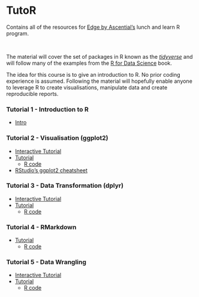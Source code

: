 TutoR
================

Contains all of the resources for [Edge by
Ascential’s](https://www.ascentialedge.com/) lunch and learn R
program.

<br>

The material will cover the set of packages in R known as the
[*tidyverse*](https://www.tidyverse.org/) and will follow many of the
examples from the [R for Data Science](http://r4ds.had.co.nz/index.html)
book.

The idea for this course is to give an introduction to R. No prior
coding experience is assumed. Following the material will hopefully
enable anyone to leverage R to create visualisations, manipulate data
and create reproducible
    reports.

### Tutorial 1 - Introduction to R

  - [Intro](/Tutorial_01_intro/Tutorial_01.md)

### Tutorial 2 - Visualisation (ggplot2)

  - <a href="https://aboland.shinyapps.io/Tutorial_02_interactive/" rel="noopener noreferrer" target="_blank">Interactive
    Tutorial</a>
  - [Tutorial](Tutorial_02_Visualisation)
      - <a href="https://raw.githubusercontent.com/aboland/TutoR/master/Tutorial_02_Visualisation/Tutorial_02_content.Rmd" download>R
        code</a>  
  - <a href="https://www.rstudio.com/wp-content/uploads/2015/03/ggplot2-cheatsheet.pdf" rel="noopener noreferrer" target="_blank">RStudio’s
    ggplot2
    cheatsheet</a>

### Tutorial 3 - Data Transformation (dplyr)

  - <a href="https://aboland.shinyapps.io/Tutorial_03_interactive/" rel="noopener noreferrer" target="_blank">Interactive
    Tutorial</a>
  - [Tutorial](Tutorial_03_Transformation)
      - <a href="https://raw.githubusercontent.com/aboland/TutoR/master/Tutorial_03_Transformation/Tutorial_03_content.Rmd" download>R
        code</a>

### Tutorial 4 - RMarkdown

  - [Tutorial](Tutorial_04_Rmarkdown/Intro_to_Rmarkdown.md)
      - <a href="https://raw.githubusercontent.com/aboland/TutoR/master/Tutorial_04_Rmarkdown/Intro_to_Rmarkdown.Rmd" download>R
        code</a>

### Tutorial 5 - Data Wrangling

  - <a href="https://aboland.shinyapps.io/Tutorial_05_interactive/" rel="noopener noreferrer" target="_blank">Interactive
    Tutorial</a>
  - [Tutorial](Tutorial_05_Wrangling)
      - <a href="https://raw.githubusercontent.com/aboland/TutoR/master/Tutorial_05_Wrangling/Tutorial_05_content.Rmd" download>R
        code</a>

